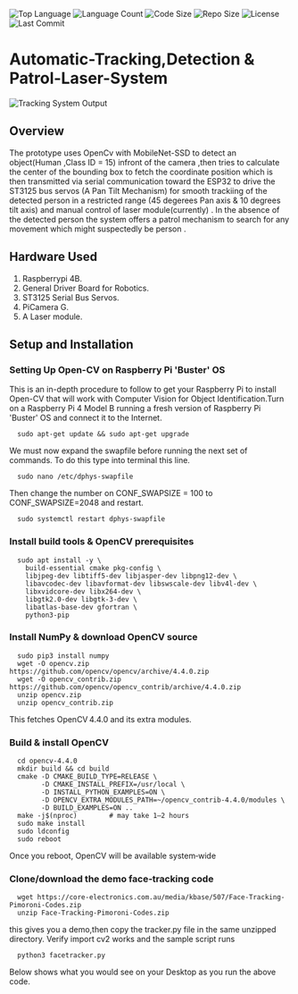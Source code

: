 ![Top Language](https://img.shields.io/github/languages/top/Zungu02/Automatic-Tracking-Tracking-Patrol-Laser-System)
![Language Count](https://img.shields.io/github/languages/count/Zungu02/Automatic-Tracking-Tracking-Patrol-Laser-System)
![Code Size](https://img.shields.io/github/languages/code-size/Zungu02/Automatic-Tracking-Tracking-Patrol-Laser-System)
![Repo Size](https://img.shields.io/github/repo-size/Zungu02/Automatic-Tracking-Tracking-Patrol-Laser-System)
![License](https://img.shields.io/github/license/Zungu02/Automatic-Tracking-Tracking-Patrol-Laser-System)
![Last Commit](https://img.shields.io/github/last-commit/Zungu02/Automatic-Tracking-Tracking-Patrol-Laser-System)

# Automatic-Tracking,Detection & Patrol-Laser-System
![Tracking System Output](media/014728.png")
## Overview
The prototype uses OpenCv with MobileNet-SSD to detect an object(Human ,Class ID = 15) infront of the camera ,then tries to calculate the center of the bounding box to fetch the coordinate position which is then transmitted via serial communication toward the ESP32 to drive the ST3125 bus servos (A Pan Tilt Mechanism) for smooth trackiing of the detected person in a restricted range (45 degerees Pan axis & 10 degrees tilt axis) and manual control of laser module(currently) . In the absence of the detected person the system offers a patrol mechanism to search for any movement which might suspectedly be person .

## Hardware Used
1. Raspberrypi 4B.
2. General Driver Board for Robotics.
3. ST3125 Serial Bus Servos.
4. PiCamera G.
5. A Laser module.
   
## Setup and Installation
### Setting Up Open-CV on Raspberry Pi 'Buster' OS

This is an in-depth procedure to follow to get your Raspberry Pi to install Open-CV that will work with Computer Vision for Object Identification.Turn on a Raspberry Pi 4 Model B running a fresh version of Raspberry Pi 'Buster' OS and connect it to the Internet.

      sudo apt-get update && sudo apt-get upgrade

We must now expand the swapfile before running the next set of commands. To do this type into terminal this line.

      sudo nano /etc/dphys-swapfile

 Then change the number on CONF_SWAPSIZE = 100 to CONF_SWAPSIZE=2048 and restart.

      sudo systemctl restart dphys-swapfile

### Install build tools & OpenCV prerequisites

      sudo apt install -y \
        build-essential cmake pkg-config \
        libjpeg-dev libtiff5-dev libjasper-dev libpng12-dev \
        libavcodec-dev libavformat-dev libswscale-dev libv4l-dev \
        libxvidcore-dev libx264-dev \
        libgtk2.0-dev libgtk-3-dev \
        libatlas-base-dev gfortran \
        python3-pip
### Install NumPy & download OpenCV source

      sudo pip3 install numpy
      wget -O opencv.zip https://github.com/opencv/opencv/archive/4.4.0.zip
      wget -O opencv_contrib.zip https://github.com/opencv/opencv_contrib/archive/4.4.0.zip
      unzip opencv.zip
      unzip opencv_contrib.zip
This fetches OpenCV 4.4.0 and its extra modules.

### Build & install OpenCV

      cd opencv-4.4.0
      mkdir build && cd build
      cmake -D CMAKE_BUILD_TYPE=RELEASE \
            -D CMAKE_INSTALL_PREFIX=/usr/local \
            -D INSTALL_PYTHON_EXAMPLES=ON \
            -D OPENCV_EXTRA_MODULES_PATH=~/opencv_contrib-4.4.0/modules \
            -D BUILD_EXAMPLES=ON ..
      make -j$(nproc)        # may take 1–2 hours
      sudo make install
      sudo ldconfig
      sudo reboot
Once you reboot, OpenCV will be available system‑wide

### Clone/download the demo face‑tracking code

      wget https://core-electronics.com.au/media/kbase/507/Face-Tracking-Pimoroni-Codes.zip
      unzip Face-Tracking-Pimoroni-Codes.zip
this gives you a demo,then copy the tracker.py file in the same unzipped directory.
Verify import cv2 works and the sample script runs
     
      python3 facetracker.py

Below shows what you would see on your Desktop as you run the above code.

